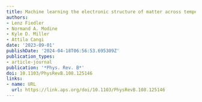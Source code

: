 ```yaml
---
title: Machine learning the electronic structure of matter across temperatures
authors:
- Lenz Fiedler
- Normand A. Modine
- Kyle D. Miller
- Attila Cangi
date: '2023-09-01'
publishDate: '2024-04-18T06:56:53.695309Z'
publication_types:
- article-journal
publication: '*Phys. Rev. B*'
doi: 10.1103/PhysRevB.108.125146
links:
- name: URL
  url: https://link.aps.org/doi/10.1103/PhysRevB.108.125146
---
```

